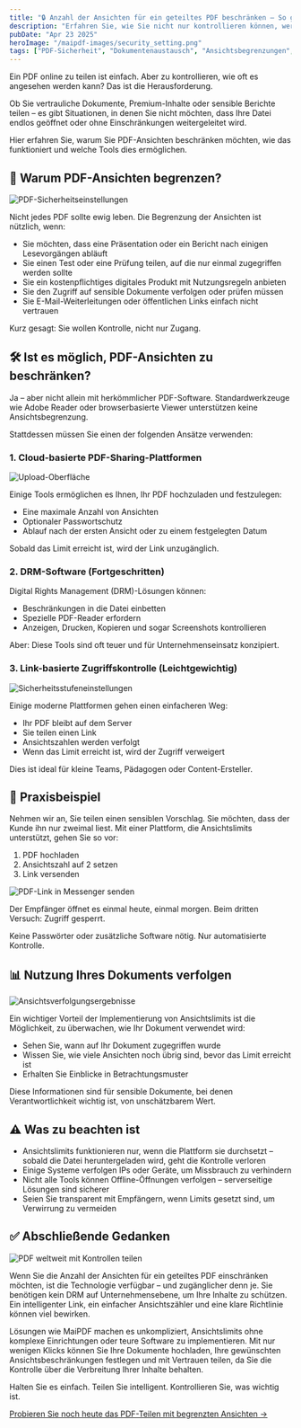 ```yaml
---
title: "🔒 Anzahl der Ansichten für ein geteiltes PDF beschränken – So geht's"
description: "Erfahren Sie, wie Sie nicht nur kontrollieren können, wer auf Ihre PDF-Dateien zugreifen kann, sondern auch wie oft sie angesehen werden können, mit praktischen Lösungen, die Ihre sensiblen Inhalte schützen."
pubDate: "Apr 23 2025"
heroImage: "/maipdf-images/security_setting.png"
tags: ["PDF-Sicherheit", "Dokumentenaustausch", "Ansichtsbegrenzungen", "Inhaltsschutz"]
---
```


Ein PDF online zu teilen ist einfach. Aber zu kontrollieren, wie oft es angesehen werden kann? Das ist die Herausforderung.

Ob Sie vertrauliche Dokumente, Premium-Inhalte oder sensible Berichte teilen – es gibt Situationen, in denen Sie nicht möchten, dass Ihre Datei endlos geöffnet oder ohne Einschränkungen weitergeleitet wird.

Hier erfahren Sie, warum Sie PDF-Ansichten beschränken möchten, wie das funktioniert und welche Tools dies ermöglichen.

## 🎯 Warum PDF-Ansichten begrenzen?

![PDF-Sicherheitseinstellungen](/maipdf-images/security_setting.png)

Nicht jedes PDF sollte ewig leben. Die Begrenzung der Ansichten ist nützlich, wenn:

- Sie möchten, dass eine Präsentation oder ein Bericht nach einigen Lesevorgängen abläuft
- Sie einen Test oder eine Prüfung teilen, auf die nur einmal zugegriffen werden sollte
- Sie ein kostenpflichtiges digitales Produkt mit Nutzungsregeln anbieten
- Sie den Zugriff auf sensible Dokumente verfolgen oder prüfen müssen
- Sie E-Mail-Weiterleitungen oder öffentlichen Links einfach nicht vertrauen

Kurz gesagt: Sie wollen Kontrolle, nicht nur Zugang.

## 🛠️ Ist es möglich, PDF-Ansichten zu beschränken?

Ja – aber nicht allein mit herkömmlicher PDF-Software. Standardwerkzeuge wie Adobe Reader oder browserbasierte Viewer unterstützen keine Ansichtsbegrenzung.

Stattdessen müssen Sie einen der folgenden Ansätze verwenden:

### 1. Cloud-basierte PDF-Sharing-Plattformen

![Upload-Oberfläche](/maipdf-images/upload_section.png)

Einige Tools ermöglichen es Ihnen, Ihr PDF hochzuladen und festzulegen:

- Eine maximale Anzahl von Ansichten
- Optionaler Passwortschutz
- Ablauf nach der ersten Ansicht oder zu einem festgelegten Datum

Sobald das Limit erreicht ist, wird der Link unzugänglich.

### 2. DRM-Software (Fortgeschritten)

Digital Rights Management (DRM)-Lösungen können:

- Beschränkungen in die Datei einbetten
- Spezielle PDF-Reader erfordern
- Anzeigen, Drucken, Kopieren und sogar Screenshots kontrollieren

Aber: Diese Tools sind oft teuer und für Unternehmenseinsatz konzipiert.

### 3. Link-basierte Zugriffskontrolle (Leichtgewichtig)

![Sicherheitsstufeneinstellungen](/maipdf-images/security_level_in_pdf_setting.png)

Einige moderne Plattformen gehen einen einfacheren Weg:

- Ihr PDF bleibt auf dem Server
- Sie teilen einen Link
- Ansichtszahlen werden verfolgt
- Wenn das Limit erreicht ist, wird der Zugriff verweigert

Dies ist ideal für kleine Teams, Pädagogen oder Content-Ersteller.

## 🧪 Praxisbeispiel

Nehmen wir an, Sie teilen einen sensiblen Vorschlag. Sie möchten, dass der Kunde ihn nur zweimal liest. Mit einer Plattform, die Ansichtslimits unterstützt, gehen Sie so vor:

1. PDF hochladen
2. Ansichtszahl auf 2 setzen
3. Link versenden

![PDF-Link in Messenger senden](/maipdf-images/send_pdf_link_on_instant_mesenger.png)

Der Empfänger öffnet es einmal heute, einmal morgen. Beim dritten Versuch: Zugriff gesperrt.

Keine Passwörter oder zusätzliche Software nötig. Nur automatisierte Kontrolle.

## 📊 Nutzung Ihres Dokuments verfolgen

![Ansichtsverfolgungsergebnisse](/maipdf-images/check_pdf_open_result.png)

Ein wichtiger Vorteil der Implementierung von Ansichtslimits ist die Möglichkeit, zu überwachen, wie Ihr Dokument verwendet wird:

- Sehen Sie, wann auf Ihr Dokument zugegriffen wurde
- Wissen Sie, wie viele Ansichten noch übrig sind, bevor das Limit erreicht ist
- Erhalten Sie Einblicke in Betrachtungsmuster

Diese Informationen sind für sensible Dokumente, bei denen Verantwortlichkeit wichtig ist, von unschätzbarem Wert.

## ⚠️ Was zu beachten ist

- Ansichtslimits funktionieren nur, wenn die Plattform sie durchsetzt – sobald die Datei heruntergeladen wird, geht die Kontrolle verloren
- Einige Systeme verfolgen IPs oder Geräte, um Missbrauch zu verhindern
- Nicht alle Tools können Offline-Öffnungen verfolgen – serverseitige Lösungen sind sicherer
- Seien Sie transparent mit Empfängern, wenn Limits gesetzt sind, um Verwirrung zu vermeiden

## ✅ Abschließende Gedanken

![PDF weltweit mit Kontrollen teilen](/maipdf-images/share_pdf_wordwide.png)

Wenn Sie die Anzahl der Ansichten für ein geteiltes PDF einschränken möchten, ist die Technologie verfügbar – und zugänglicher denn je. Sie benötigen kein DRM auf Unternehmensebene, um Ihre Inhalte zu schützen. Ein intelligenter Link, ein einfacher Ansichtszähler und eine klare Richtlinie können viel bewirken.

Lösungen wie MaiPDF machen es unkompliziert, Ansichtslimits ohne komplexe Einrichtungen oder teure Software zu implementieren. Mit nur wenigen Klicks können Sie Ihre Dokumente hochladen, Ihre gewünschten Ansichtsbeschränkungen festlegen und mit Vertrauen teilen, da Sie die Kontrolle über die Verbreitung Ihrer Inhalte behalten.

Halten Sie es einfach. Teilen Sie intelligent. Kontrollieren Sie, was wichtig ist.

[Probieren Sie noch heute das PDF-Teilen mit begrenzten Ansichten →](https://maipdf.com)